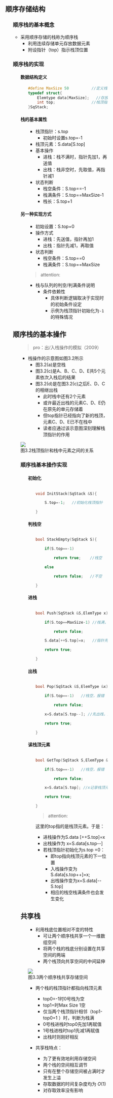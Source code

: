 <div style="float: left; width: 64%; padding: 1%;">

## 顺序存储结构

<ul>

### 顺序栈的基本概念
- 采用顺序存储的栈称为顺序栈
  - 利用连续存储单元存放数据元素
  - 附设指针（top）指示栈顶位置

### 顺序栈的实现
<ul>

#### 数据结构定义
<ul>

```c
#define MaxSize 50          //定义栈中元素的最大个数
typedef struct{
    Elemtype data[MaxSize];   //存放栈中元素
    int top;                //栈顶指针
}SqStack;
```
</ul>

#### 栈的基本属性
<ul>

- 栈顶指针：s.top
  - 初始时设置s.top=-1
- 栈顶元素：S.data[S.top]
- 基本操作
  - 进栈：栈不满时，指针先加1，再送值
  - 出栈：栈非空时，先取值，再指针减1
- 状态判断
  - 栈空条件：S.top==-1
  - 栈满条件：S.top==MaxSize-1
  - 栈长：S.top+1
</ul>

#### 另一种实现方式
<ul>

- 初始设置：S.top=0
- 操作方式
  - 进栈：先送值，指针再加1
  - 出栈：指针先减1，再取值
- 状态判断
  - 栈空条件：S.top==0
  - 栈满条件：S.top==MaxSize

>attention: 

- 栈与队列的判空/判满条件说明
  - 条件依赖性
    - 具体判断逻辑取决于实现时的初始条件设定
    - 示例为栈顶指针初始化为`-1`的特殊情况
  
</ul>
</ul>

## 顺序栈的基本操作

<ul>

>pro：出/入栈操作的模拟（2009）

- 栈操作的示意图如图3.2所示
  - 图3.2(a)是空栈
  - 图3.2(c)是A、B、C、D、E共5个元素依次入栈后的结果
  - 图3.2(d)是在图3.2(c)之后E、D、C的相继出栈
    - 此时栈中还有2个元素
    - 或许最近出栈的元素C、D、E仍在原先的单元存储着
    - 但top指针已经指向了新的栈顶，元素C、D、E已不在栈中
    - 读者应通过该示意图深刻理解栈顶指针的作用

![](https://cdn-mineru.openxlab.org.cn/model-mineru/prod/33624a050419102d021d22fcad1a1b9b9ce7d2f891ec502117a6376ac3ae2992.jpg)  
图3.2栈顶指针和栈中元素之间的关系

### 顺序栈基本操作实现
<ul>


#### 初始化
<ul>

```cpp

void InitStack(SqStack &S){

    S.top=-1;   //初始化栈顶指针

}

```

</ul>

#### 判栈空

<ul>

```cpp

bool StackEmpty(SqStack S){

    if(S.top==-1)

        return true;    //栈空

    else

        return false;   //不空

}

```
</ul>


#### 进栈

<ul>

```cpp

bool Push(SqStack &S,ElemType x){

    if(S.top==MaxSize-1) //栈满，报错

        return false;

    S.data[++S.top]=x;   //指针先加1，再入栈

    return true;

}

```
</ul>

#### 出栈

<ul>

```cpp

bool Pop(SqStack &S,ElemType &x){

    if(S.top==-1)   //栈空，报错

        return false;

    x=S.data[S.top--]; //先出栈，指针再减1

    return true;

}

```

</ul>

#### 读栈顶元素

<ul>

```cpp

bool GetTop(SqStack S,ElemType &x){

    if(S.top==-1)   //栈空，报错

        return false;

    x=S.data[S.top]; //x记录栈顶元素

    return true;

}

```


> attention:  

这里的top指的是栈顶元素。于是：
- 进栈操作为S.data [++S.top]=x
- 出栈操作为 x=S.data[s.top--]
- 若栈顶指针初始化为s.top =0：
  - 即top指向栈顶元素的下一位置
  - 入栈操作变为S.data[s.top++]=x;
  - 出栈操作变为x=S.data[--S.top]
  - 相应的栈空栈满条件也会发生变化
</ul>
</ul>


## 共享栈

<ul>

- 利用栈底位置相对不变的特性
  - 可让两个顺序栈共享一个一维数组空间
  - 将两个栈的栈底分别设置在共享空间的两端
  - 两个栈顶向共享空间的中间延伸

![](https://cdn-mineru.openxlab.org.cn/model-mineru/prod/1c0004fb22716e3b1a316c37cc6ce28b1dd46cc1c751801d6c9ab8fc25d3ee2e.jpg)  
图3.3两个顺序栈共享存储空间

- 两个栈的栈顶指针都指向栈顶元素
  - top0=-1时0号栈为空
  - top1=时Max Size 1空
  - 仅当两个栈顶指针相邻（top1-top0=1 ）时，判断为栈满
  - 0号栈进栈时top0先加1再赋值
  - 1号栈进栈时top1先减1再赋值
  - 出栈时则刚好相反

- 共享栈特点：
  - 为了更有效地利用存储空间
  - 两个栈的空间相互调节
  - 只有在整个存储空间被占满时才发生上溢
  - 存取数据的时间复杂度均为 $O(1)$
  - 对存取效率没有影响

</ul>
</div>
<div style="float: right; width: 26%; padding: 1%;">

</div>
<div style="clear: both;"></div>
